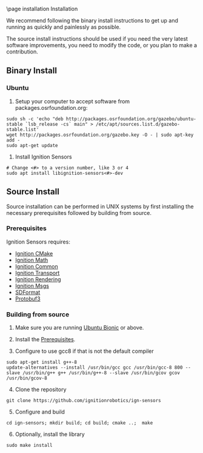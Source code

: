 \page installation Installation

We recommend following the binary install instructions to get up and running as quickly and painlessly as possible.

The source install instructions should be used if you need the very latest software improvements, you need to modify the code, or you plan to make a contribution.

## Binary Install

### Ubuntu

1. Setup your computer to accept software from packages.osrfoundation.org:

```{.sh}
sudo sh -c 'echo "deb http://packages.osrfoundation.org/gazebo/ubuntu-stable `lsb_release -cs` main" > /etc/apt/sources.list.d/gazebo-stable.list'
wget http://packages.osrfoundation.org/gazebo.key -O - | sudo apt-key add -
sudo apt-get update
```

1. Install Ignition Sensors

```{.sh}
# Change <#> to a version number, like 3 or 4
sudo apt install libignition-sensors<#>-dev
```

## Source Install

Source installation can be performed in UNIX systems by first installing the
necessary prerequisites followed by building from source.

### Prerequisites

Ignition Sensors requires:

  * [Ignition CMake](https://ignitionrobotics.org/libs/cmake)
  * [Ignition Math](https://ignitionrobotics.org/libs/math)
  * [Ignition Common](https://ignitionrobotics.org/libs/common)
  * [Ignition Transport](https://ignitionrobotics.org/libs/transport)
  * [Ignition Rendering](https://ignitionrobotics.org/libs/rendering)
  * [Ignition Msgs](https://ignitionrobotics.org/libs/msgs)
  * [SDFormat](https://github.com/osrf/sdformat)
  * [Protobuf3](https://developers.google.com/protocol-buffers/)

### Building from source

1. Make sure you are running [Ubuntu Bionic](http://releases.ubuntu.com/18.04/) or above.

2. Install the [Prerequisites](#prerequisites).

3. Configure to use gcc8 if that is not the default compiler

```{.sh}
sudo apt-get install g++-8
update-alternatives --install /usr/bin/gcc gcc /usr/bin/gcc-8 800 --slave /usr/bin/g++ g++ /usr/bin/g++-8 --slave /usr/bin/gcov gcov /usr/bin/gcov-8
```

4. Clone the repository

```{.sh}
git clone https://github.com/ignitionrobotics/ign-sensors
```

5. Configure and build

```{.sh}
cd ign-sensors; mkdir build; cd build; cmake ..;  make
```

6. Optionally, install the library

```{.sh}
sudo make install
```


